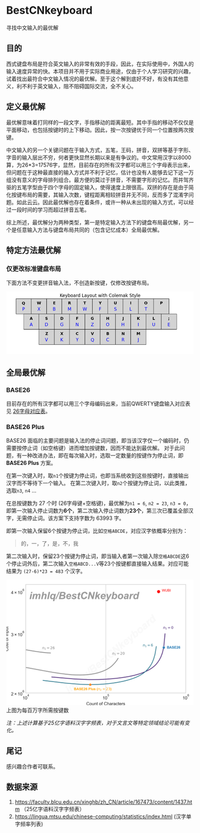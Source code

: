 # BestCNkeyboard
寻找中文输入的最优解

## 目的
西式键盘布局是符合英文输入的非常有效的手段，因此，在实际使用中，外国人的输入速度异常的快。本项目并不用于实际商业用途，仅由于个人学习研究的兴趣，试着找出最符合中文输入情况的最优解。至于这个解到底好不好，有没有其他意义，利不利于英文输入，阻不阻碍国际交流，全不关心。

## 定义最优解

最优解意味着打同样的一段文字，手指移动的距离最短。其中手指的移动不仅仅是平面移动，也包括按键时的上下移动。因此，按一次按键优于同一个位置按两次按键。

中文输入的另一个关键问题在于输入方式，五笔，王码，拼音，双拼等基于字形、字音的输入层出不穷，何者更快显然长期以来是有争议的。中文常用汉字以8000算，为26\*3=17576字，显然，目前存在的所有汉字都可以用三个字母表示出来，但问题在于这种最直接的输入方式并不利于记忆，估计也没有人能够去记下这一万组没有意义的字母排列组合。最方便的莫过于拼音，不需要字形的记忆。而并驾齐驱的五笔字型由于四个字母的固定输入，使得速度上限很高。双拼的存在是由于简化按键布局的需要，其输入次数，键程距离相较拼音并无不同，反而多了混淆字问题。如此云云。因此最优解也存在着条件，或许一种从未出现的输入方式，可以经过一段时间的学习而超过拼音五笔。

综上所述，最优解分为两种类型，第一是特定输入方法下的键盘布局最优解，另一个是任意输入方法与键盘布局共同的（包含记忆成本）全局最优解。

## 特定方法最优解

### 仅更改标准键盘布局

下面方法不变更拼音输入法，不创造新按键，仅修改按键布局。

![图一](./colemak_keyboard_layout.png)

## 全局最优解

### BASE26

目前存在的所有汉字都可以用三个字母编码出来，当前QWERTY键盘输入对应表见 [26字母对应表](./base26_characters.csv)。

### BASE26 Plus

BASE26 面临的主要问题是输入法的停止词问题，即当该汉字仅一个编码时，仍需要按停止词（如空格键）进而增加按键数，因而不能达到最优解。
对于此问题，有一种改进办法，即在每次输入时，选取一定数量的按键作为停止词，即 **BASE26 Plus** 方案。

在第一次键入时，取`n1`个按键为停止词，也即当系统收到这些按键时，直接输出汉字而不等待下一个输入。
在第二次键入时，取`n2`个按键为停止词，以此类推，选取`n3`, `n4` ...

在总按键数为 27 个时 (26字母键+空格键)，最优解为`n1 = 6`, `n2 = 23`, `n3 = 0`，即第一次输入停止词数为**6个**，第二次输入停止词数为**23个**，第三次已覆盖全部汉字，无需停止词。该方案下支持字数为 63993 字。

即第一次输入保留6个按键为停止词，比如`空格ABCDE`，对应汉字依概率分别为：

> 的，一，了，是，不，我

第二次输入时，保留23个按键为停止词，即当输入者第一次输入除`空格ABCDE`这6个停止词外后，第二次输入`空格ABCD...V`等23个按键都直接输入结果。对应可能结果为 `(27-6)*23 = 483` 个汉字。

![图二](./cost_vs_count.png)
上图为每百万字所需按键数


*注：上述计算基于25亿字语料汉字字频表，对于文言文等特定领域结论可能有变化。*


## 尾记

感兴趣合作者可联系。


## 数据来源

1. https://faculty.blcu.edu.cn/xinghb/zh_CN/article/167473/content/1437.htm （25亿字语料汉字字频表）
2. https://lingua.mtsu.edu/chinese-computing/statistics/index.html (汉字单字频率列表)
